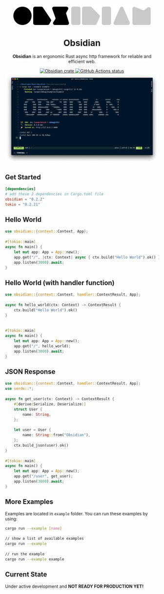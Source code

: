 <p align="center">
  <a href="https://obsidian-rs.github.io">
    <img alt="Obsidian Logo" src=".github/media/logo.png" width="450">
  </a>
  <h1 align="center">
    Obsidian
  </h1>
</p>

<p align="center"><strong>Obsidian</strong> is an ergonomic Rust async http framework for reliable and efficient web.</p>

<div align="center">
    <a href="https://crates.io/crates/obsidian">
      <img alt="Obsidian crate" src="https://img.shields.io/crates/v/obsidian.svg">
    </a>
    <a href="https://github.com/obsidian-rs/obsidian/actions">
      <img alt="GitHub Actions status" src="https://github.com/obsidian-rs/obsidian/workflows/Obsidian%20Action/badge.svg">
    </a>
</div>

<div align="center">
  <img alt="Obsidian serve" src="./screenshot/serve.png" >
</div>

## Get Started
```toml
[dependencies]
# add these 2 dependencies in Cargo.toml file
obsidian = "0.2.2"
tokio = "0.2.21"
```

## Hello World

```rust
use obsidian::{context::Context, App};

#[tokio::main]
async fn main() {
    let mut app: App = App::new();
    app.get("/", |ctx: Context| async { ctx.build("Hello World").ok() });
    app.listen(3000).await;
}
```

## Hello World (with handler function)

```rust
use obsidian::{context::Context, handler::ContextResult, App};

async fn hello_world(ctx: Context) -> ContextResult {
    ctx.build("Hello World").ok()
}


#[tokio::main]
async fn main() {
    let mut app: App = App::new();
    app.get("/", hello_world);
    app.listen(3000).await;
}
```

## JSON Response

```rust
use obsidian::{context::Context, handler::ContextResult, App};
use serde::*;

async fn get_user(ctx: Context) -> ContextResult {
    #[derive(Serialize, Deserialize)]
    struct User {
        name: String,
    };

    let user = User {
        name: String::from("Obsidian"),
    };
    ctx.build_json(user).ok()
}

#[tokio::main]
async fn main() {
    let mut app: App = App::new();
    app.get("/user", get_user);
    app.listen(3000).await;
}

```

## More Examples

Examples are located in `example` folder. You can run these examples by using:
```bash
cargo run --example [name]

// show a list of available examples
cargo run --example 

// run the example
cargo run --example example
```

## Current State

Under active development and **NOT READY FOR PRODUCTION YET!**
